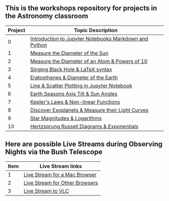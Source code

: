 ## This is the workshops repository for projects in the Astronomy classroom

Project|Topic Description
---|---
0|<a href="https://chandrunarayan.github.io/astronomy/projects/intro_to_jupyter" target="_blank">Introduction to Jupyter Notebooks Markdown and Python</a>
1|<a href="https://chandrunarayan.github.io/astronomy/projects/calculate_sun_dia" target="_blank">Measure the Diameter of the Sun</a>
2|<a href="https://chandrunarayan.github.io/astronomy/projects/calculate_atom_dia" target="_blank">Measure the Diameter of an Atom & Powers of 10</a>
3|<a href="https://chandrunarayan.github.io/astronomy/projects/singing_black_hole" target="_blank">Singing Black Hole & LaTeX syntax</a>
4|<a href="https://chandrunarayan.github.io/astronomy/projects/calculate_earth_dia" target="_blank">Eratosthenes & Diameter of the Earth</a>
5|<a href="https://chandrunarayan.github.io/astronomy/projects/simple_line_plots" target="_blank">Line & Scatter Plotting in Jupyter Notebook</a>
6|<a href="https://chandrunarayan.github.io/astronomy/projects/seasons_simulator" target="_blank">Earth Seasons Axis Tilt & Sun Angles</a>
7|<a href="https://chandrunarayan.github.io/astronomy/projects/keplerian_orbits" target="_blank">Kepler's Laws & Non-linear Functions</a>
8|<a href="https://chandrunarayan.github.io/astronomy/projects/exoplanet_discovery" target="_blank">Discover Exoplanets & Measure their Light Curves</a>
9|<a href="https://chandrunarayan.github.io/astronomy/projects/star_magnitudes" target="_blank">Star Magnitudes & Logarithms</a>
10|<a href="https://chandrunarayan.github.io/astronomy/projects/cluster_hrd" target="_blank">Hertzsprung Russell Diagrams & Exponentials</a>


## Here are possible Live Streams during Observing Nights via the Bush Telescope

Item|Live Stream links
---|---
1|<a href="http://sciencelabbridges.com:8088/hls/stream.m3u8" target="_blank">Live Stream for a Mac Browser</a>
2|<a href="http://sciencelabbridges.com:8088/dash/stream.mpd" target="_blank">Live Stream for Other Browsers</a>
3|<a href="rtmp://sciencelabbridges.com/live/obs_stream" target="_blank">Live Stream to VLC</a>
